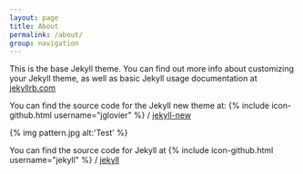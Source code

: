 ```yaml
---
layout: page
title: About
permalink: /about/
group: navigation
---
```


This is the base Jekyll theme. You can find out more info about customizing your Jekyll theme, as well as basic Jekyll usage documentation at [jekyllrb.com](http://jekyllrb.com/)

You can find the source code for the Jekyll new theme at:
{% include icon-github.html username="jglovier" %} /
[jekyll-new](https://github.com/jglovier/jekyll-new)

{% img pattern.jpg alt:'Test' %}

You can find the source code for Jekyll at
{% include icon-github.html username="jekyll" %} /
[jekyll](https://github.com/jekyll/jekyll)
